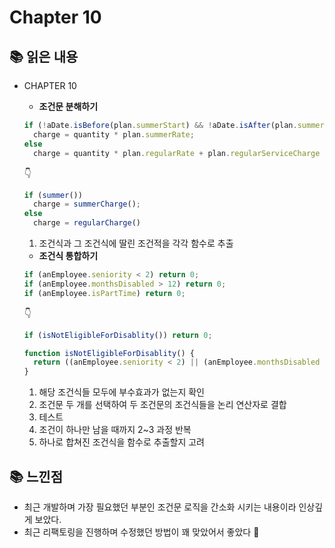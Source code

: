 # Chapter 10

## 📚 읽은 내용
- CHAPTER 10
  - **조건문 분해하기**
  ```js
  if (!aDate.isBefore(plan.summerStart) && !aDate.isAfter(plan.summerEnd))
    charge = quantity * plan.summerRate;
  else
    charge = quantity * plan.regularRate + plan.regularServiceCharge
  ```
  👇
  ```js
  if (summer())
    charge = summerCharge();
  else
    charge = regularCharge()
  ```
  1. 조건식과 그 조건식에 딸린 조건적을 각각 함수로 추출

  - **조건식 통합하기**
  ```js
  if (anEmployee.seniority < 2) return 0;
  if (anEmployee.monthsDisabled > 12) return 0;
  if (anEmployee.isPartTime) return 0;
  ```
  👇
  ```js
  if (isNotEligibleForDisablity()) return 0;

  function isNotEligibleForDisablity() {
    return ((anEmployee.seniority < 2) || (anEmployee.monthsDisabled > 12) || (anEmployee.isPartTime)));
  }
  ```
  1. 해당 조건식들 모두에 부수효과가 없는지 확인
  2. 조건문 두 개를 선택하여 두 조건문의 조건식들을 논리 연산자로 결합
  3. 테스트
  4. 조건이 하나만 남을 때까지 2~3 과정 반복
  5. 하나로 합쳐진 조건식을 함수로 추출할지 고려
## 📚 느낀점
- 최근 개발하며 가장 필요했던 부분인 조건문 로직을 간소화 시키는 내용이라 인상깊게 보았다.
- 최근 리팩토링을 진행하며 수정했던 방법이 꽤 맞았어서 좋았다 🤟